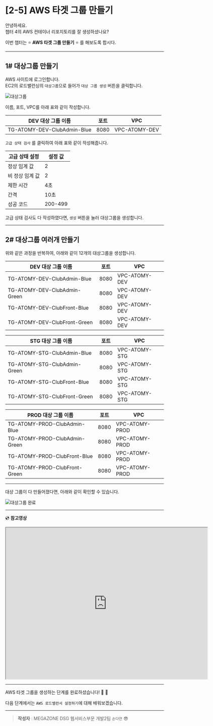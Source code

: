 # [2-5] AWS 타겟 그룹 만들기

안녕하세요.       
챕터 4의 AWS 컨테이너 리포지토리를 잘 생성하셨나요?

이번 챕터는 :star: **AWS 타겟 그룹 만들기** :star: 를 해보도록 합시다.

---

## 1# 대상그룹 만들기

AWS 사이트에 로그인합니다.        
EC2의 로드밸런싱의 `대상그룹`으로 들어가 `대상 그룹 생성` 버튼을 클릭합니다.

![대상그룹](https://user-images.githubusercontent.com/54167990/65410030-463b6f80-de24-11e9-8dad-4ff0ee5c0438.png)


이름, 포트, VPC를 아래 표와 같이 작성합니다.

DEV 대상 그룹 이름 | 포트 | VPC  
----| ---- | ----  
TG-ATOMY-DEV-ClubAdmin-Blue | 8080 | VPC-ATOMY-DEV  

`고급 상태 검사` 를 클릭하여 아래 표와 같이 작성해줍니다.

고급 상태 설정 | 설정 값  
---- | ----   
정상 임계 값 | 2
비 정상 임계 값 | 2 
제한 시간 | 4초
간격 | 10초 
성공 코드 | 200-499

고급 상태 검사도 다 작성하였다면, `생성` 버튼을 눌러 대상그룹을 생성합니다.

---

## 2# 대상그룹 여러개 만들기

위와 같은 과정을 반복하여, 아래와 같이 12개의 대상그룹을 생성합니다.

DEV 대상 그룹 이름 | 포트 | VPC  
----| ---- | ----  
TG-ATOMY-DEV-ClubAdmin-Blue | 8080 | VPC-ATOMY-DEV  
TG-ATOMY-DEV-ClubAdmin-Green | 8080 | VPC-ATOMY-DEV  
TG-ATOMY-DEV-ClubFront-Blue | 8080 | VPC-ATOMY-DEV  
TG-ATOMY-DEV-ClubFront-Green | 8080 | VPC-ATOMY-DEV  

STG 대상 그룹 이름 | 포트 | VPC  
----| ---- | ----  
TG-ATOMY-STG-ClubAdmin-Blue | 8080 | VPC-ATOMY-STG  
TG-ATOMY-STG-ClubAdmin-Green | 8080 | VPC-ATOMY-STG  
TG-ATOMY-STG-ClubFront-Blue | 8080 | VPC-ATOMY-STG  
TG-ATOMY-STG-ClubFront-Green | 8080 | VPC-ATOMY-STG  

PROD 대상 그룹 이름 | 포트 | VPC  
----| ---- | ----  
TG-ATOMY-PROD-ClubAdmin-Blue | 8080 | VPC-ATOMY-PROD  
TG-ATOMY-PROD-ClubAdmin-Green | 8080 | VPC-ATOMY-PROD  
TG-ATOMY-PROD-ClubFront-Blue | 8080 | VPC-ATOMY-PROD  
TG-ATOMY-PROD-ClubFront-Green | 8080 | VPC-ATOMY-PROD  

---

대상 그룹이 다 만들어졌다면, 아래와 같이 확인할 수 있습니다.

![대상그룹 완료](https://user-images.githubusercontent.com/54167990/65410592-b8f91a80-de25-11e9-8421-9fa8e85c6681.png)

---

:cd: **참고영상**

<iframe src="https://drive.google.com/file/d/14kpy60vA9fHLl4LiMDauss5OKHT9Seta/preview" width="640" height="480"></iframe>

---

AWS 타겟 그룹을 생성하는 단계를 완료하셨습니다! :clap: :clap:

다음 단계에서는 `AWS 로드밸런서 설정하기`에 대해 배워보겠습니다.

---

> **작성자** : MEGAZONE DSG 웹서비스부문 개발2팀 `손다연` :sunglasses:
